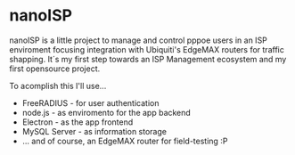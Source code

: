 # nanoISP
nanoISP is a little project to manage and control pppoe users in an ISP enviroment focusing integration with Ubiquiti's EdgeMAX routers for traffic shapping. It´s my first step towards an ISP Management ecosystem and my first opensource project.

To acomplish this I'll use...
  * FreeRADIUS - for user authentication
  * node.js - as enviromento for the app backend
  * Electron - as the app frontend
  * MySQL Server - as information storage
  * ... and of course, an EdgeMAX router for field-testing :P

